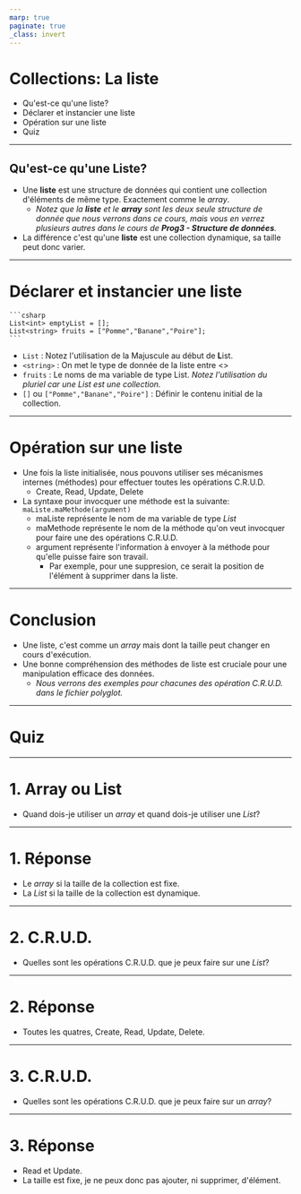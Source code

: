 ```yaml
---
marp: true
paginate: true
_class: invert
---
```


# Collections: La liste
- Qu'est-ce qu'une liste?
- Déclarer et instancier une liste
- Opération sur une liste
- Quiz

---

## Qu'est-ce qu'une Liste?
- Une **liste** est une structure de données qui contient une collection d'éléments de même type.  Exactement comme le *array*.
  - *Notez que la **liste** et le **array** sont les deux seule structure de donnée que nous verrons dans ce cours, mais vous en verrez plusieurs autres dans le cours de **Prog3 - Structure de données**.*
- La différence c'est qu'une **liste** est une collection dynamique, sa taille peut donc varier.

---

# Déclarer et instancier une liste
    ```csharp
    List<int> emptyList = [];
    List<string> fruits = ["Pomme","Banane","Poire"];
    ```
- `List` : Notez l'utilisation de la Majuscule au début de **L**ist.
- `<string>` : On met le type de donnée de la liste entre <>
- `fruits` : Le noms de ma variable de type List. *Notez l'utilisation du pluriel car une List est une collection.*
- `[]` ou `["Pomme","Banane","Poire"]` : Définir le contenu initial de la collection.

---

# Opération sur une liste
- Une fois la liste initialisée, nous pouvons utiliser ses mécanismes internes (méthodes) pour effectuer toutes les opérations C.R.U.D.
  - Create, Read, Update, Delete
- La syntaxe pour invocquer une méthode est la suivante: `maListe.maMethode(argument)`
  - maListe représente le nom de ma variable de type *List*
  - maMethode représente le nom de la méthode qu'on veut invocquer pour faire une des opérations C.R.U.D.
  - argument représente l'information à envoyer à la méthode pour qu'elle puisse faire son travail.  
    - Par exemple, pour une suppresion, ce serait la position de l'élément à supprimer dans la liste.

---

# Conclusion
- Une liste, c'est comme un *array* mais dont la taille peut changer en cours d'exécution.
- Une bonne compréhension des méthodes de liste est cruciale pour une manipulation efficace des données.
  - *Nous verrons des exemples pour chacunes des opération C.R.U.D. dans le fichier polyglot.*

---

# Quiz

---

# 1. Array ou List
- Quand dois-je utiliser un *array* et quand dois-je utiliser une *List*?

---

# 1. Réponse
- Le *array* si la taille de la collection est fixe.
- La *List* si la taille de la collection est dynamique.

---

# 2. C.R.U.D.
- Quelles sont les opérations C.R.U.D. que je peux faire sur une *List*?

---

# 2. Réponse
- Toutes les quatres, Create, Read, Update, Delete.

---

# 3. C.R.U.D.
- Quelles sont les opérations C.R.U.D. que je peux faire sur un *array*?

---

# 3. Réponse
- Read et Update.
- La taille est fixe, je ne peux donc pas ajouter, ni supprimer, d'élément.